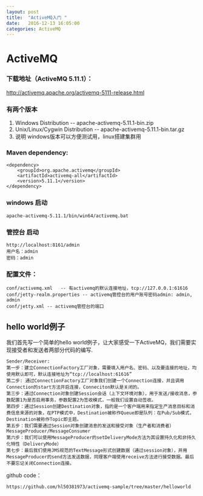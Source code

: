 ```yaml
---
layout: post
title:  "ActiveMQ入门 "
date:   2016-12-13 16:05:00
categories: ActiveMQ
---
```


# ActiveMQ

### 下载地址（ActiveMQ 5.11.1）：
http://activemq.apache.org/activemq-5111-release.html
	
### 有两个版本
1. Windows Distribution  -- apache-activemq-5.11.1-bin.zip
2. Unix/Linux/Cygwin Distribution -- apache-activemq-5.11.1-bin.tar.gz
3. 说明 windows版本可以方便测试用，linux搭建集群用
		
###	Maven dependency:
	<dependency>
		<groupId>org.apache.activemq</groupId>
		<artifactId>activemq-all</artifactId>
		<version>5.11.1</version>
	</dependency>

### windows 启动
	apache-activemq-5.11.1/bin/win64/activemq.bat

### 管控台 启动
	http://localhost:8161/admin
	用户名：admin
	密码：admin	

### 配置文件：
	conf/activemq.xml	-- 有activemq的默认连接地址，tcp://127.0.0.1:61616
	conf/jetty-realm.properties -- activemq管控台的用户账号密码admin: admin, admin
	conf/jetty.xml -- activemq管控台的端口

## hello world例子
我们首先写一个简单的hello world例子，让大家感受一下ActiveMQ，我们需要实现接受者和发送者两部分代码的编写.
	
	Sender/Receiver:
	第一步：建立ConnectionFactory工厂对象，需要填入用户名、密码、以及要连接的地址，均使用默认即可，默认连接地址为“tcp://localhost:61616”
	第二步: 通过ConnectionFactory工厂对象我们创建一个Connection连接，并且调用Connection的start方法开启连接，Conneciton默认是关闭的。
	第三步：通过Connection对象创建Session会话（上下文环境对象），用于发送/接收消息，参数配置1为是否启用事务，参数配置2为签收模式，一般我们设置自动签收。
	第四步：通过Session创建Destination对象，指的是一个客户端用来指定生产消息目标和消费信息来源的对象，在PTP模式中，Destination被称作Queue即是队列：在Pub/Sub模式，Destination被称作Topic即主题。
	第五步：我们需要通过Session对象创建消息的发送和接受对象（生产者和消费者）MessageProducer/MessageConsumer
	第六步：我们可以使用MessageProducer的setDeliveryMode方法为其设置持久化和非持久化特性（DeliveryMode）
	第七步：最后我们使用JMS规范的TextMessage形式创建数据（通过session对象），并用MessageProducer的send方法发送数据，同理客户端使用receive方法进行接受数据。最后不要忘记关闭Connection连接。

github code：

	https://github.com/hl50381973/activemq-sample/tree/master/helloworld

